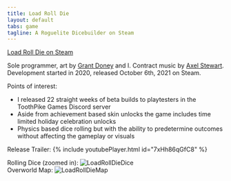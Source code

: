 ```yaml
---
title: Load Roll Die
layout: default
tabs: game
tagline: A Roguelite Dicebuilder on Steam
---
```

[Load Roll Die on Steam](https://store.steampowered.com/app/1410140/Load_Roll_Die/)

Sole programmer, art by <a href="https://www.linkedin.com/in/grantdoney/" target=null>Grant Doney</a> and I. Contract music by <a href="https://soundcloud.com/axelstewart" target=null>Axel Stewart</a>. Development started in 2020, released October 6th, 2021 on Steam.

Points of interest:
* I released 22 straight weeks of beta builds to playtesters in the ToothPike Games Discord server
* Aside from achievement based skin unlocks the game includes time limited holiday celebration unlocks
* Physics based dice rolling but with the ability to predetermine outcomes without affecting the gameplay or visuals


Release Trailer:
{% include youtubePlayer.html id="7xHh86qGfC8" %}

Rolling Dice (zoomed in):
![LoadRollDieDice](https://jordanfaasbush.com/Images/d10gifshowcase.gif)<br>
Overworld Map:
![LoadRollDieMap](https://jordanfaasbush.com/Images/livelyMapVideoTrimmedGifOptimized.gif)<br>
